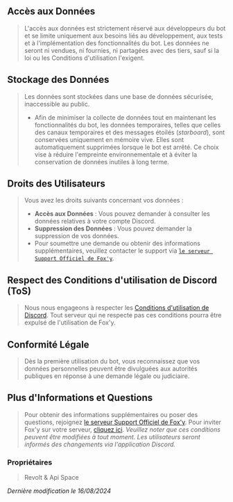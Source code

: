 ## Accès aux Données
> L'accès aux données est strictement réservé aux développeurs du bot et se limite uniquement aux besoins liés au développement, aux tests et à l'implémentation des fonctionnalités du bot. Les données ne seront ni vendues, ni fournies, ni partagées avec des tiers, sauf si la loi ou les Conditions d'utilisation l'exigent.

## Stockage des Données
> Les données sont stockées dans une base de données sécurisée, inaccessible au public. 
> - Afin de minimiser la collecte de données tout en maintenant les fonctionnalités du bot, les données temporaires, telles que celles des canaux temporaires et des messages étoilés (*starboard*), sont conservées uniquement en mémoire vive. Elles sont automatiquement supprimées lorsque le bot est arrêté. Ce choix vise à réduire l'empreinte environnementale et à éviter la conservation de données inutiles à long terme.

## Droits des Utilisateurs
> Vous avez les droits suivants concernant vos données :
> - **Accès aux Données** : Vous pouvez demander à consulter les données relatives à votre compte Discord.
> - **Suppression des Données** : Vous pouvez demander la suppression de vos données.
> - Pour soumettre une demande ou obtenir des informations supplémentaires, veuillez contacter le support via [`le serveur Support Officiel de Fox'y`](https://discord.gg/Bwrg8WxADK).

## Respect des Conditions d'utilisation de Discord (ToS)
> Nous nous engageons à respecter les [Conditions d'utilisation de Discord](https://discord.com/terms). Tout serveur qui ne respecte pas ces conditions pourra être expulsé de l'utilisation de Fox'y.

## Conformité Légale
> Dès la première utilisation du bot, vous reconnaissez que vos données personnelles peuvent être divulguées aux autorités publiques en réponse à une demande légale ou judiciaire.

## Plus d'Informations et Questions
> Pour obtenir des informations supplémentaires ou poser des questions, rejoignez [le serveur Support Officiel de Fox'y](https://discord.gg/C9CCc2VpZK). 
> Pour inviter Fox'y sur votre serveur, [cliquez ici](https://discord.com/oauth2/authorize?client_id=1035925300544016535&scope=bot+applications.commands&permissions=2113400319).
> *Veuillez noter que ces conditions peuvent être modifiées à tout moment. Les utilisateurs seront informés des changements via l'application Discord.*

### Propriétaires
> Revolt & Api Space

*Dernière modification le 16/08/2024*
